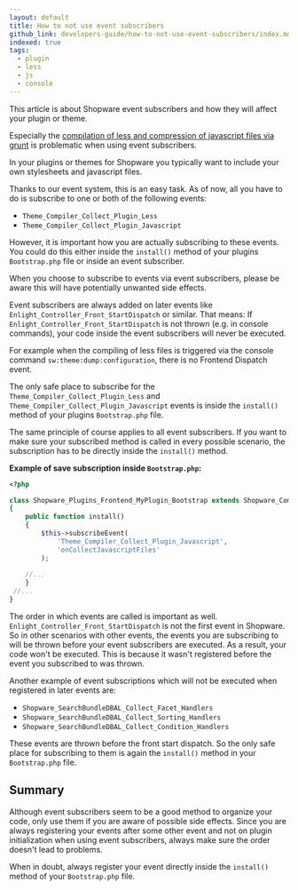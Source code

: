 ```yaml
---
layout: default
title: How to not use event subscribers
github_link: developers-guide/how-to-not-use-event-subscribers/index.md
indexed: true
tags:
  - plugin
  - less
  - js
  - console
---
```


This article is about Shopware event subscribers and how they will affect your plugin or theme.

Especially the <a href="{{ site.url }}/designers-guide/best-practice-theme-development/">compilation of less and compression of javascript files via grunt</a> is problematic when using event subscribers. 

In your plugins or themes for Shopware you typically want to include your own stylesheets and javascript files.

Thanks to our event system, this is an easy task. As of now, all you have to do is subscribe to one or both of the following events:

- `Theme_Compiler_Collect_Plugin_Less`
- `Theme_Compiler_Collect_Plugin_Javascript`

However, it is important how you are actually subscribing to these events.   
You could do this either inside the `install()` method of your plugins `Bootstrap.php` file or inside an event subscriber.

When you choose to subscribe to events via event subscribers, please be aware this will have potentially unwanted side effects.
 
Event subscribers are always added on later events like `Enlight_Controller_Front_StartDispatch` or similar.
That means: If `Enlight_Controller_Front_StartDispatch` is not thrown (e.g. in console commands), your code inside the event subscribers will never be executed.

For example when the compiling of less files is triggered via the console command `sw:theme:dump:configuration`, there is no Frontend Dispatch event.

The only safe place to subscribe for the `Theme_Compiler_Collect_Plugin_Less` and `Theme_Compiler_Collect_Plugin_Javascript` events is inside the `install()` method of your plugins `Bootstrap.php` file.

The same principle of course applies to all event subscribers. If you want to make sure your subscribed method is called in every possible scenario, the subscription has to be directly inside the `install()` method.

**Example of save subscription inside `Bootstrap.php`:**

```php
<?php

class Shopware_Plugins_Frontend_MyPlugin_Bootstrap extends Shopware_Components_Plugin_Bootstrap
{
    public function install()
    {
        $this->subscribeEvent(
            'Theme_Compiler_Collect_Plugin_Javascript',
            'onCollectJavascriptFiles'
        );
        
    //...
    }
 //...
}
```

The order in which events are called is important as well. `Enlight_Controller_Front_StartDispatch` is not the first event in Shopware.
So in other scenarios with other events, the events you are subscribing to will be thrown before your event subscribers are executed.
As a result, your code won't be executed. This is because it wasn't registered before the event you subscribed to was thrown.
   
Another example of event subscriptions which will not be executed when registered in later events are:
 
- `Shopware_SearchBundleDBAL_Collect_Facet_Handlers` 
- `Shopware_SearchBundleDBAL_Collect_Sorting_Handlers`
- `Shopware_SearchBundleDBAL_Collect_Condition_Handlers`

These events are thrown before the front start dispatch. So the only safe place for subscribing to them is again the `install()` method in your `Bootstrap.php` file.

## Summary

Although event subscribers seem to be a good method to organize your code, only use them if you are aware of possible side effects.
 Since you are always registering your events after some other event and not on plugin initialization when using event subscribers, always make sure the order doesn't lead to problems.
 
When in doubt, always register your event directly inside the `install()` method of your `Bootstrap.php` file. 